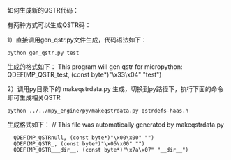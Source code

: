 如何生成新的QSTR代码：

有两种方式可以生成QSTR码：

1）直接调用gen_qstr.py文件生成，代码语法如下：

    python gen_qstr.py test

   生成的格式如下：
      This program will gen qstr for micropython:
      QDEF(MP_QSTR_test, (const byte*)"\x33\x04" "test")

2）调用py目录下的 makeqstrdata.py 生成，切换到py路径下，执行下面的命令即可生成相关QSTR

    python ../../mpy_engine/py/makeqstrdata.py qstrdefs-haas.h

   生成格式如下：
      // This file was automatically generated by makeqstrdata.py

      QDEF(MP_QSTRnull, (const byte*)"\x00\x00" "")
      QDEF(MP_QSTR_, (const byte*)"\x05\x00" "")
      QDEF(MP_QSTR___dir__, (const byte*)"\x7a\x07" "__dir__")

